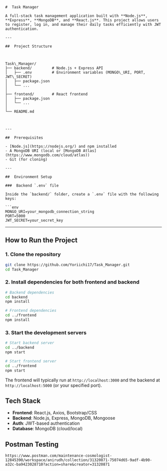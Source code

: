 ```
#  Task Manager

A full-stack task management application built with **Node.js**, **Express**, **MongoDB**, and **React.js**. This project allows users to register, log in, and manage their daily tasks efficiently with JWT authentication.

---

##  Project Structure



Task\_Manager/
├── backend/         # Node.js + Express API
│   ├── .env         # Environment variables (MONGO\_URI, PORT, JWT\_SECRET)
│   ├── package.json
│   └── ...
│
├── frontend/        # React frontend
│   ├── package.json
│   └── ...
│
└── README.md



---

##  Prerequisites

- [Node.js](https://nodejs.org/) and npm installed
- A MongoDB URI (local or [MongoDB Atlas](https://www.mongodb.com/cloud/atlas))
- Git (for cloning)

---

##  Environment Setup

###  Backend `.env` file

Inside the `backend/` folder, create a `.env` file with the following keys:

```env
MONGO_URI=your_mongodb_connection_string
PORT=5000
JWT_SECRET=your_secret_key
````

---

##  How to Run the Project

### 1. Clone the repository

```bash
git clone https://github.com/Yoriichi17/Task_Manager.git
cd Task_Manager
```

### 2. Install dependencies for both frontend and backend

```bash
# Backend dependencies
cd backend
npm install

# Frontend dependencies
cd ../frontend
npm install
```

### 3. Start the development servers

```bash
# Start backend server
cd ../backend
npm start
```

```bash
# Start frontend server
cd ../frontend
npm start
```

The frontend will typically run at `http://localhost:3000` and the backend at `http://localhost:5000` (or your specified port).

##  Tech Stack

* **Frontend**: React.js, Axios, Bootstrap/CSS
* **Backend**: Node.js, Express, MongoDB, Mongoose
* **Auth**: JWT-based authentication
* **Database**: MongoDB (cloud/local)

##  Postman Testing

```
https://www.postman.com/maintenance-cosmologist-12845390/workspace/anirudh/collection/31320871-75074d65-9adf-4b90-a32c-ba9423028710?action=share&creator=31320871
```
